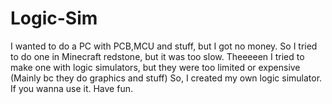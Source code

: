 # Logic-Sim
I wanted to do a PC with PCB,MCU and stuff, but I got no money.
So I tried to do one in Minecraft redstone, but it was too slow.
Theeeeen I tried to make one with logic simulators, but they were too limited or expensive (Mainly bc they do graphics and stuff)
So, I created my own logic simulator.
If you wanna use it. Have fun.
